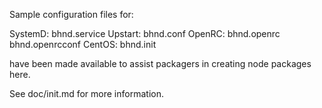 Sample configuration files for:

SystemD: bhnd.service
Upstart: bhnd.conf
OpenRC:  bhnd.openrc
         bhnd.openrcconf
CentOS:  bhnd.init

have been made available to assist packagers in creating node packages here.

See doc/init.md for more information.
